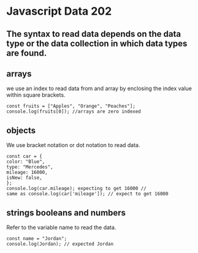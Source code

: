 # Javascript Data 202
## The syntax to read data depends on the data type or the data collection in which data types are found.
## arrays
we use an index  to read data from and array by enclosing the index value within square brackets.
```
const fruits = ["Apples", "Orange", "Peaches"]; 
console.log(fruits[0]); //arrays are zero indexed

```
## objects
We use bracket notation or dot notation to read data.
```
const car = {
color: "Blue",
type: "Mercedes",
mileage: 16000,
isNew: false,
};
console.log(car.mileage); expecting to get 16000 //
same as console.log(car['mileage']); // expect to get 16000
```
## strings booleans and numbers
Refer to the variable name to read the data.
```
const name = "Jordan";
console.log(Jordan); // expected Jordan 
```